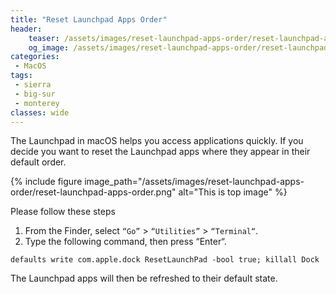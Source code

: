 ```yaml
---
title: "Reset Launchpad Apps Order"
header:
    teaser: /assets/images/reset-launchpad-apps-order/reset-launchpad-apps-order.png
    og_image: /assets/images/reset-launchpad-apps-order/reset-launchpad-apps-order.png
categories: 
 - MacOS
tags: 
 - sierra
 - big-sur
 - monterey
classes: wide
---
```


The Launchpad in macOS helps you access applications quickly.
If you decide you want to reset the Launchpad apps where they appear in their default order.

{% include figure image_path="/assets/images/reset-launchpad-apps-order/reset-launchpad-apps-order.png" alt="This is top image" %}

Please follow these steps
1. From the Finder, select `“Go”` > `“Utilities”` > `“Terminal“`.
2. Type the following command, then press “Enter“.

```
defaults write com.apple.dock ResetLaunchPad -bool true; killall Dock
```

The Launchpad apps will then be refreshed to their default state.